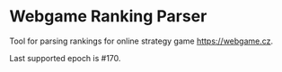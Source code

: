 # Webgame Ranking Parser

Tool for parsing rankings for online strategy game https://webgame.cz.

Last supported epoch is #170.
